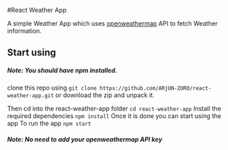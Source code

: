 #React Weather App

A simple Weather App which uses [openweathermap](http:/https://openweathermap.org// "openweathermap") API to fetch Weather information.

## Start using 
##### Note: You should have npm installed.
clone this repo using  `git clone https://github.com/ARjUN-ZORO/react-weather-app.git`
or
download the zip and unpack it.

Then cd into the react-weather-app folder `cd react-weather-app`
Install the required dependencies `npm install`
Once it is done you can start using the app
To run the app `npm start`
##### Note: No need to add your openweathermap API key
